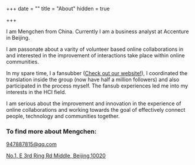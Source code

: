 +++
date = ""
title = "About"
hidden = true

+++

I am Mengchen from China. Currently I  am a business analyst at Accenture in Beijing.  

I am passonate about a varity of volunteer based online collaborations in  and interested in the improvement of interactions take place within online communities.

In my spare time, I a fansubber ([Check out our website!](https://www.icezmz.com)), I coordinated the translation inside the group (now have half a million followers) and also participated in the process myself. The fansub experiences led me into my interests in the HCI field. 

I am serious about the improvement and innovation in the experience of online collaborations and working towards the goal of effectively connect people, technology and communities together.

### **To find more about Mengchen:**

[947887815@qq.com](947887815@qq.com)

[No.1, E 3rd Ring Rd Middle, Beijing,10020](https://www.google.com/maps/place/Accenture/@39.9074895,116.4547281,17z/data=!3m1!4b1!4m5!3m4!1s0x35f1ad04e3a148b1:0x17342400e2097b0b!8m2!3d39.9074895!4d116.4569168)

